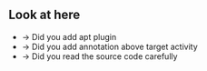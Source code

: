 ## Look at here

- → Did you add apt plugin
- → Did you add annotation above target activity
- → Did you read the source code carefully